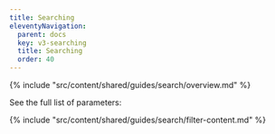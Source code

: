 ```yaml
---
title: Searching
eleventyNavigation:
  parent: docs
  key: v3-searching
  title: Searching
  order: 40
---
```


{% include "src/content/shared/guides/search/overview.md" %}

See the full list of parameters:

{% include "src/content/shared/guides/search/filter-content.md" %}
